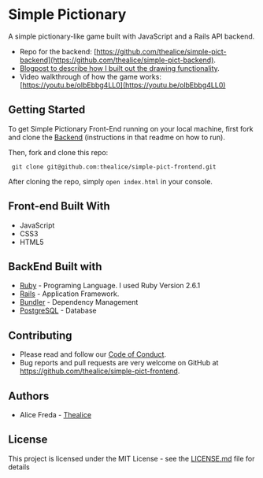 # Simple Pictionary

A simple pictionary-like game built with JavaScript and a Rails API backend. 

* Repo for the backend: [https://github.com/thealice/simple-pict-backend](https://github.com/thealice/simple-pict-backend). 
* [Blogpost to describe how I built out the drawing functionality](https://thealice.github.io/lessons_learned_from_building_my_first_javascript_app).
* Video walkthrough of how the game works: [https://youtu.be/olbEbbg4LL0](https://youtu.be/olbEbbg4LL0)

## Getting Started

To get Simple Pictionary Front-End running on your local machine, first fork and clone the [Backend](https://github.com/thealice/simple-pict-backend) (instructions in that readme on how to run). 

Then, fork and clone this repo:

 ```
  git clone git@github.com:thealice/simple-pict-frontend.git

```

 After cloning the repo, simply `open index.html` in your console.

## Front-end Built With

* JavaScript
* CSS3
* HTML5

## BackEnd Built with

* [Ruby](https://www.ruby-lang.org/en/) - Programing Language. I used Ruby Version 2.6.1
* [Rails](https://rubyonrails.org/) - Application Framework. 
* [Bundler](https://bundler.io/) - Dependency Management
* [PostgreSQL](https://www.postgresql.org/) - Database

## Contributing

* Please read and follow our [Code of Conduct](CODE-OF-CONDUCT.md).
* Bug reports and pull requests are very welcome on GitHub at https://github.com/thealice/simple-pict-frontend. 

## Authors

* Alice Freda - [Thealice](https://github.com/thealice)

## License

This project is licensed under the MIT License - see the [LICENSE.md](LICENSE.md) file for details


